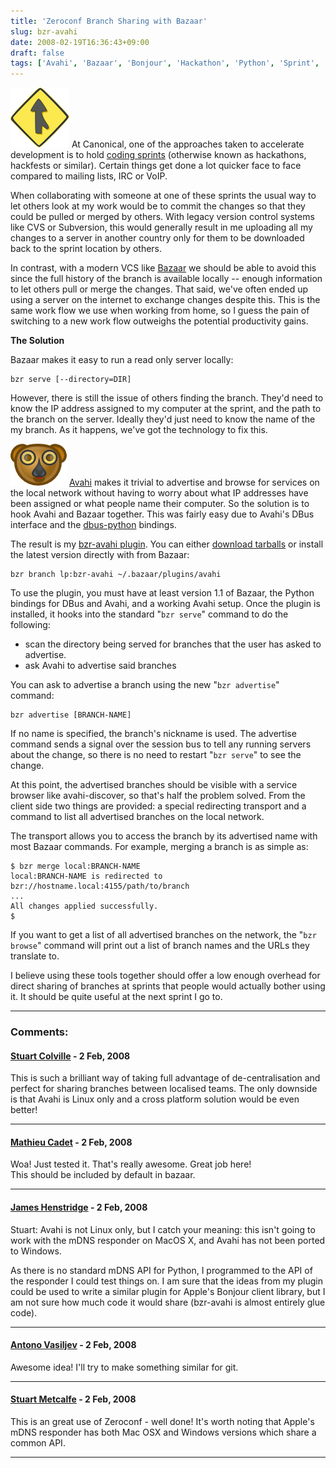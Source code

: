 ```yaml
---
title: 'Zeroconf Branch Sharing with Bazaar'
slug: bzr-avahi
date: 2008-02-19T16:36:43+09:00
draft: false
tags: ['Avahi', 'Bazaar', 'Bonjour', 'Hackathon', 'Python', 'Sprint', 'Zeroconf']
---
```


![Bazaar logo](bazaar-logo.png) At Canonical, one of the approaches
taken to accelerate development is to hold [coding
sprints](http://en.wikipedia.org/wiki/Hackathon#Sprints) (otherwise
known as hackathons, hackfests or similar). Certain things get done a
lot quicker face to face compared to mailing lists, IRC or VoIP.

When collaborating with someone at one of these sprints the usual way to
let others look at my work would be to commit the changes so that they
could be pulled or merged by others. With legacy version control systems
like CVS or Subversion, this would generally result in me uploading all
my changes to a server in another country only for them to be downloaded
back to the sprint location by others.

In contrast, with a modern VCS like [Bazaar](http://bazaar-vcs.org/) we
should be able to avoid this since the full history of the branch is
available locally -- enough information to let others pull or merge the
changes. That said, we\'ve often ended up using a server on the internet
to exchange changes despite this. This is the same work flow we use when
working from home, so I guess the pain of switching to a new work flow
outweighs the potential productivity gains.

**The Solution**

Bazaar makes it easy to run a read only server locally:

    bzr serve [--directory=DIR]

However, there is still the issue of others finding the branch. They\'d
need to know the IP address assigned to my computer at the sprint, and
the path to the branch on the server. Ideally they\'d just need to know
the name of the my branch. As it happens, we\'ve got the technology to
fix this.

![Avahi logo](avahi-logo.png) [Avahi](http://avahi.org/) makes it
trivial to advertise and browse for services on the local network
without having to worry about what IP addresses have been assigned or
what people name their computer.  So the solution is to hook Avahi and
Bazaar together. This was fairly easy due to Avahi\'s DBus interface
and the [dbus-python](http://dbus.freedesktop.org/doc/dbus-python/)
bindings.

The result is my [bzr-avahi
plugin](https://launchpad.net/bzr-avahi "Bazaar/Avahi mDNS Plugin"). You
can either [download
tarballs](https://launchpad.net/bzr-avahi/+download) or install the
latest version directly with from Bazaar:

    bzr branch lp:bzr-avahi ~/.bazaar/plugins/avahi

To use the plugin, you must have at least version 1.1 of Bazaar, the
Python bindings for DBus and Avahi, and a working Avahi setup. Once the
plugin is installed, it hooks into the standard \"`bzr serve`\" command
to do the following:

-   scan the directory being served for branches that the user has asked
    to advertise.
-   ask Avahi to advertise said branches

You can ask to advertise a branch using the new \"`bzr advertise`\"
command:

    bzr advertise [BRANCH-NAME]

If no name is specified, the branch\'s nickname is used. The advertise
command sends a signal over the session bus to tell any running servers
about the change, so there is no need to restart \"`bzr serve`\" to see
the change.

At this point, the advertised branches should be visible with a service
browser like avahi-discover, so that\'s half the problem solved. From
the client side two things are provided: a special redirecting transport
and a command to list all advertised branches on the local network.

The transport allows you to access the branch by its advertised name
with most Bazaar commands. For example, merging a branch is as simple
as:

    $ bzr merge local:BRANCH-NAME
    local:BRANCH-NAME is redirected to bzr://hostname.local:4155/path/to/branch
    ...
    All changes applied successfully.
    $

If you want to get a list of all advertised branches on the network, the
\"`bzr browse`\" command will print out a list of branch names and the
URLs they translate to.

I believe using these tools together should offer a low enough overhead
for direct sharing of branches at sprints that people would actually
bother using it. It should be quite useful at the next sprint I go to.

---
### Comments:
#### [Stuart Colville](http://muffinresearch.co.uk/) - <time datetime="2008-02-19 17:28:55">2 Feb, 2008</time>

This is such a brilliant way of taking full advantage of
de-centralisation and perfect for sharing branches between localised
teams. The only downside is that Avahi is Linux only and a cross
platform solution would be even better!

---
#### [Mathieu Cadet](http://athrun.myopenid.com/) - <time datetime="2008-02-19 19:15:07">2 Feb, 2008</time>

Woa! Just tested it. That\'s really awesome. Great job here!\
This should be included by default in bazaar.

---
#### [James Henstridge](http://blogs.gnome.org/jamesh/) - <time datetime="2008-02-19 19:29:59">2 Feb, 2008</time>

Stuart: Avahi is not Linux only, but I catch your meaning: this isn\'t
going to work with the mDNS responder on MacOS X, and Avahi has not been
ported to Windows.

As there is no standard mDNS API for Python, I programmed to the API of
the responder I could test things on. I am sure that the ideas from my
plugin could be used to write a similar plugin for Apple\'s Bonjour
client library, but I am not sure how much code it would share
(bzr-avahi is almost entirely glue code).

---
#### [Antono Vasiljev](http://antono.info/) - <time datetime="2008-02-19 20:19:17">2 Feb, 2008</time>

Awesome idea! I\'ll try to make something similar for git.

---
#### [Stuart Metcalfe](http://origa.me.uk/openid/) - <time datetime="2008-02-19 21:17:55">2 Feb, 2008</time>

This is an great use of Zeroconf - well done! It\'s worth noting that
Apple\'s mDNS responder has both Mac OSX and Windows versions which
share a common API.

---
